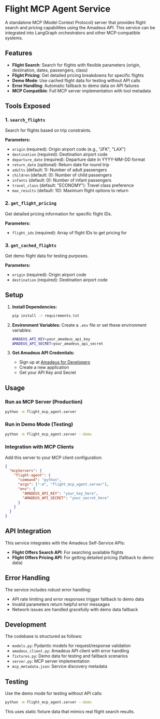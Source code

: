 # Flight MCP Agent Service

A standalone MCP (Model Context Protocol) server that provides flight search and pricing capabilities using the Amadeus API. This service can be integrated into LangGraph orchestrators and other MCP-compatible systems.

## Features

- **Flight Search**: Search for flights with flexible parameters (origin, destination, dates, passengers, class)
- **Flight Pricing**: Get detailed pricing breakdowns for specific flights
- **Demo Mode**: Use cached flight data for testing without API calls
- **Error Handling**: Automatic fallback to demo data on API failures
- **MCP Compatible**: Full MCP server implementation with tool metadata

## Tools Exposed

### 1. `search_flights`
Search for flights based on trip constraints.

**Parameters:**
- `origin` (required): Origin airport code (e.g., "JFK", "LAX")
- `destination` (required): Destination airport code
- `departure_date` (required): Departure date in YYYY-MM-DD format
- `return_date` (optional): Return date for round trip
- `adults` (default: 1): Number of adult passengers
- `children` (default: 0): Number of child passengers 
- `infants` (default: 0): Number of infant passengers
- `travel_class` (default: "ECONOMY"): Travel class preference
- `max_results` (default: 10): Maximum flight options to return

### 2. `get_flight_pricing`
Get detailed pricing information for specific flight IDs.

**Parameters:**
- `flight_ids` (required): Array of flight IDs to get pricing for

### 3. `get_cached_flights`
Get demo flight data for testing purposes.

**Parameters:**
- `origin` (required): Origin airport code
- `destination` (required): Destination airport code

## Setup

1. **Install Dependencies:**
   ```bash
   pip install -r requirements.txt
   ```

2. **Environment Variables:**
   Create a `.env` file or set these environment variables:
   ```bash
   AMADEUS_API_KEY=your_amadeus_api_key
   AMADEUS_API_SECRET=your_amadeus_api_secret
   ```

3. **Get Amadeus API Credentials:**
   - Sign up at [Amadeus for Developers](https://developers.amadeus.com)
   - Create a new application
   - Get your API Key and Secret

## Usage

### Run as MCP Server (Production)
```bash
python -m flight_mcp_agent.server
```

### Run in Demo Mode (Testing)
```bash
python -m flight_mcp_agent.server --demo
```

### Integration with MCP Clients
Add this server to your MCP client configuration:

```json
{
  "mcpServers": {
    "flight-agent": {
      "command": "python",
      "args": ["-m", "flight_mcp_agent.server"],
      "env": {
        "AMADEUS_API_KEY": "your_key_here",
        "AMADEUS_API_SECRET": "your_secret_here"
      }
    }
  }
}
```

## API Integration

This service integrates with the Amadeus Self-Service APIs:
- **Flight Offers Search API**: For searching available flights
- **Flight Offers Pricing API**: For getting detailed pricing (fallback to demo data)

## Error Handling

The service includes robust error handling:
- API rate limiting and error responses trigger fallback to demo data
- Invalid parameters return helpful error messages
- Network issues are handled gracefully with demo data fallback

## Development

The codebase is structured as follows:
- `models.py`: Pydantic models for request/response validation
- `amadeus_client.py`: Amadeus API client with error handling
- `fixtures.py`: Demo data for testing and fallback scenarios
- `server.py`: MCP server implementation
- `mcp_metadata.json`: Service discovery metadata

## Testing

Use the demo mode for testing without API calls:
```bash
python -m flight_mcp_agent.server --demo
```

This uses static fixture data that mimics real flight search results.
